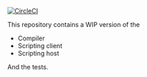 [![CircleCI](https://circleci.com/gh/decentraland/script/tree/master.svg?style=svg)](https://circleci.com/gh/decentraland/script/tree/master)  

This repository contains a WIP version of the

* Compiler
* Scripting client
* Scripting host

And the tests.

